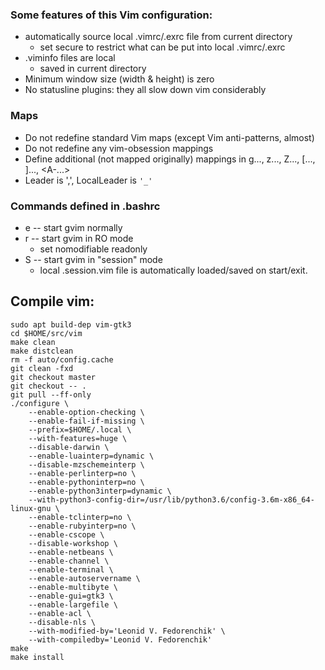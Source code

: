### Some features of this Vim configuration:
 * automatically source local .vimrc/.exrc file from current directory
   - set secure to restrict what can be put into local .vimrc/.exrc
 * .viminfo files are local
   - saved in current directory
 * Minimum window size (width & height) is zero
 * No statusline plugins: they all slow down vim considerably

### Maps
 * Do not redefine standard Vim maps (except Vim anti-patterns, almost)
 * Do not redefine any vim-obsession mappings
 * Define additional (not mapped originally) mappings in g..., z..., Z...,
     [..., ]..., <A-...>
 * Leader is ',', LocalLeader is `'_'`

### Commands defined in .bashrc
 * e -- start gvim normally
 * r -- start gvim in RO mode
   - set nomodifiable readonly
 * S -- start gvim in "session" mode
   - local .session.vim file is automatically loaded/saved on start/exit.

Compile vim:
------------

```shell
sudo apt build-dep vim-gtk3
cd $HOME/src/vim
make clean
make distclean
rm -f auto/config.cache
git clean -fxd
git checkout master
git checkout -- .
git pull --ff-only
./configure \
	--enable-option-checking \
	--enable-fail-if-missing \
	--prefix=$HOME/.local \
	--with-features=huge \
	--disable-darwin \
	--enable-luainterp=dynamic \
	--disable-mzschemeinterp \
	--enable-perlinterp=no \
	--enable-pythoninterp=no \
	--enable-python3interp=dynamic \
	--with-python3-config-dir=/usr/lib/python3.6/config-3.6m-x86_64-linux-gnu \
	--enable-tclinterp=no \
	--enable-rubyinterp=no \
	--enable-cscope \
	--disable-workshop \
	--enable-netbeans \
	--enable-channel \
	--enable-terminal \
	--enable-autoservername \
	--enable-multibyte \
	--enable-gui=gtk3 \
	--enable-largefile \
	--enable-acl \
	--disable-nls \
	--with-modified-by='Leonid V. Fedorenchik' \
	--with-compiledby='Leonid V. Fedorenchik'
make
make install
```
